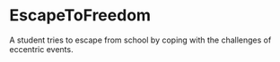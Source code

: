 # EscapeToFreedom
A student tries to escape from school by coping with the challenges of eccentric events.
